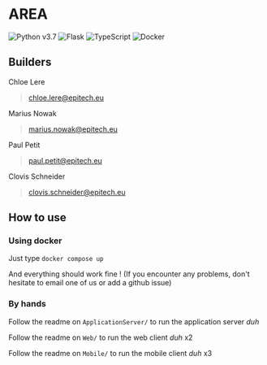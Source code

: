 # AREA

![Python v3.7](https://img.shields.io/badge/Python-v3.7-blue)
![Flask](https://img.shields.io/badge/Flask-v1.1.1-blue)
![TypeScript](https://img.shields.io/badge/TypeScript-v4.9-blue)
![Docker](https://img.shields.io/badge/Docker-v3.9-blue)

## Builders

Chloe Lere
> <chloe.lere@epitech.eu>

Marius Nowak
> <marius.nowak@epitech.eu>

Paul Petit
> <paul.petit@epitech.eu>

Clovis Schneider
> <clovis.schneider@epitech.eu>

## How to use

### Using docker

Just type `docker compose up`

And everything should work fine !
(If you encounter any problems, don't hesitate to email one of us or add a github issue)

### By hands

Follow the readme on `ApplicationServer/` to run the application server *duh*

Follow the readme on `Web/` to run the web client *duh* x2

Follow the readme on `Mobile/` to run the mobile client *duh* x3
